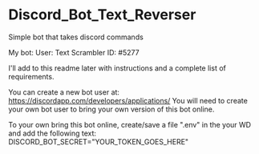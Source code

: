 # Discord_Bot_Text_Reverser
Simple bot that takes discord commands

My bot:
User: Text Scrambler
ID: #5277

I'll add to this readme later with instructions and a complete list of requirements.  

You can create a new bot user at: https://discordapp.com/developers/applications/
You will need to create your own bot user to bring your own version of this bot online.

To your own bring this bot online, create/save a file ".env" in the your WD and add the following text:
  DISCORD_BOT_SECRET="YOUR_TOKEN_GOES_HERE"
